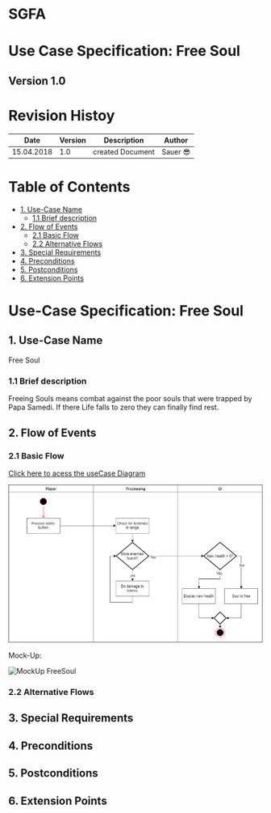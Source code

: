 # SGFA
# Use Case Specification: Free Soul

## Version 1.0

# Revision Histoy



| Date          | Version  | Description       | Author |
| ------------- |----------| ------------------|--------|
| 15.04.2018    | 1.0      | created Document  |Sauer	:sunglasses:|



# Table of Contents
- [1. Use-Case Name](#1-use-case-name)
  * [1.1 Brief description](#11-brief-description)
- [2. Flow of Events](#2-flow-of-events)
  * [2.1 Basic Flow](#21-basic-flow)
  * [2.2 Alternative Flows](#22-alternative-flows)
- [3. Special Requirements](#3-special-requirements)
- [4. Preconditions](#4-preconditions)
- [5. Postconditions](#5-postconditions)
- [6. Extension Points](#6-extension-points)



# Use-Case Specification: Free Soul


## 1. Use-Case Name
Free Soul

### 1.1 Brief description
Freeing Souls means combat against the poor souls that were trapped by Papa Samedi.
If there Life falls to zero they can finally find rest.

## 2. Flow of Events

### 2.1 Basic Flow

[Click here to acess the useCase Diagram][UC]

![UseCaseDiagram][UC]

[UC]: UCFreeSoul.png "UseCaseDiagram Free Soul"


Mock-Up:

![MockUp FreeSoul][MockUp]

[MockUp]: https://media.giphy.com/media/3ohhwuTXZLcTm5eC6k/giphy.gif "Free Soul MockUp"

### 2.2 Alternative Flows

## 3. Special Requirements

## 4. Preconditions

## 5. Postconditions

## 6. Extension Points
